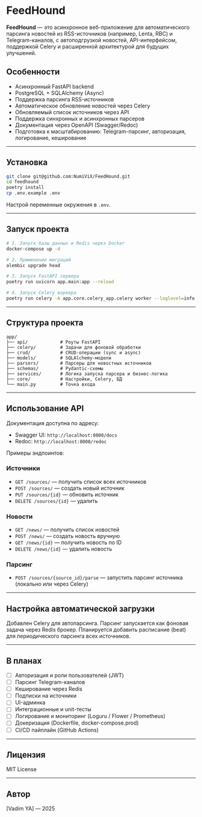 # FeedHound

**FeedHound** — это асинхронное веб-приложение для автоматического парсинга новостей из RSS-источников (например, Lenta, RBC) и Telegram-каналов, с автоподгрузкой новостей, API-интерфейсом, поддержкой Celery и расширенной архитектурой для будущих улучшений.

## Особенности

- Асинхронный FastAPI backend
- PostgreSQL + SQLAlchemy (Async)
- Поддержка парсинга RSS-источников
- Автоматическое обновление новостей через Celery
- Обновляемый список источников через API
- Поддержка синхронных и асинхронных парсеров
- Документация через OpenAPI (Swagger/Redoc)
- Подготовка к масштабированию: Telegram-парсинг, авторизация, логирование, кеширование

---

## Установка

```bash
git clone git@github.com:NumiViX/FeedHound.git
cd feedhound
poetry install
cp .env.example .env
```

Настрой переменные окружения в `.env`.

---

## Запуск проекта

```bash
# 1. Запуск базы данных и Redis через Docker
docker-compose up -d

# 2. Применение миграций
alembic upgrade head

# 3. Запуск FastAPI сервера
poetry run uvicorn app.main:app --reload

# 4. Запуск Celery воркера
poetry run celery -A app.core.celery_app.celery worker --loglevel=info
```

---

## Структура проекта

```
app/
├── api/            # Роуты FastAPI
├── celery/         # Задачи для фоновой обработки
├── crud/           # CRUD-операции (sync и async)
├── models/         # SQLAlchemy-модели
├── parsers/        # Парсеры для новостных источников
├── schemas/        # Pydantic-схемы
├── services/       # Логика запуска парсера и бизнес-логика
├── core/           # Настройки, Celery, БД
└── main.py         # Точка входа
```

---

## Использование API

Документация доступна по адресу:

- Swagger UI: `http://localhost:8000/docs`
- Redoc: `http://localhost:8000/redoc`

Примеры эндпоинтов:

### Источники

- `GET /sources/` — получить список всех источников
- `POST /sources/` — создать новый источник
- `PUT /sources/{id}` — обновить источник
- `DELETE /sources/{id}` — удалить

### Новости

- `GET /news/` — получить список новостей
- `POST /news/` — создать новость вручную
- `GET /news/{id}` — получить новость по ID
- `DELETE /news/{id}` — удалить новость

### Парсинг

- `POST /sources/{source_id}/parse` — запустить парсинг источника (локально или через Celery)

---

## Настройка автоматической загрузки

Добавлен Celery для автопарсинга. Парсинг запускается как фоновая задача через Redis брокер. Планируется добавить расписание (beat) для периодического парсинга всех источников.

---

## В планах

- [ ] Авторизация и роли пользователей (JWT)
- [ ] Парсинг Telegram-каналов
- [ ] Кеширование через Redis
- [ ] Подписки на источники
- [ ] UI-админка
- [ ] Интеграционные и unit-тесты
- [ ] Логирование и мониторинг (Loguru / Flower / Prometheus)
- [ ] Докеризация (Dockerfile, docker-compose.prod)
- [ ] CI/CD пайплайн (GitHub Actions)

---

## Лицензия

MIT License

---

## Автор

[Vadim YA] — 2025